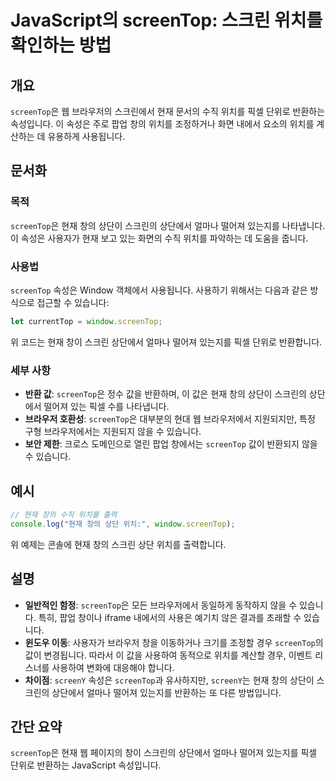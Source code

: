<!--
Meta Description: # JavaScript의 screenTop: 스크린 위치를 확인하는 방법 ## 개요 `screenTop`은 웹 브라우저의 스크린에서 현재 문서의 수직 위치를 픽셀 단위로 반환하는 속성입니다. 이 속성은 주로 팝업 창의 위치를 조정하거나 화면 내에서 요소의 위치를 계산하...
Meta Keywords: screentop, 위치를, 상단에서, 떨어져, 있습니다
-->

# JavaScript의 screenTop: 스크린 위치를 확인하는 방법

## 개요
`screenTop`은 웹 브라우저의 스크린에서 현재 문서의 수직 위치를 픽셀 단위로 반환하는 속성입니다. 이 속성은 주로 팝업 창의 위치를 조정하거나 화면 내에서 요소의 위치를 계산하는 데 유용하게 사용됩니다.

## 문서화
### 목적
`screenTop`은 현재 창의 상단이 스크린의 상단에서 얼마나 떨어져 있는지를 나타냅니다. 이 속성은 사용자가 현재 보고 있는 화면의 수직 위치를 파악하는 데 도움을 줍니다.

### 사용법
`screenTop` 속성은 Window 객체에서 사용됩니다. 사용하기 위해서는 다음과 같은 방식으로 접근할 수 있습니다:

```javascript
let currentTop = window.screenTop;
```

위 코드는 현재 창이 스크린 상단에서 얼마나 떨어져 있는지를 픽셀 단위로 반환합니다.

### 세부 사항
- **반환 값**: `screenTop`은 정수 값을 반환하며, 이 값은 현재 창의 상단이 스크린의 상단에서 떨어져 있는 픽셀 수를 나타냅니다. 
- **브라우저 호환성**: `screenTop`은 대부분의 현대 웹 브라우저에서 지원되지만, 특정 구형 브라우저에서는 지원되지 않을 수 있습니다.
- **보안 제한**: 크로스 도메인으로 열린 팝업 창에서는 `screenTop` 값이 반환되지 않을 수 있습니다.

## 예시
```javascript
// 현재 창의 수직 위치를 출력
console.log("현재 창의 상단 위치:", window.screenTop);
```

위 예제는 콘솔에 현재 창의 스크린 상단 위치를 출력합니다.

## 설명
- **일반적인 함정**: `screenTop`은 모든 브라우저에서 동일하게 동작하지 않을 수 있습니다. 특히, 팝업 창이나 iframe 내에서의 사용은 예기치 않은 결과를 초래할 수 있습니다.
- **윈도우 이동**: 사용자가 브라우저 창을 이동하거나 크기를 조정할 경우 `screenTop`의 값이 변경됩니다. 따라서 이 값을 사용하여 동적으로 위치를 계산할 경우, 이벤트 리스너를 사용하여 변화에 대응해야 합니다.
- **차이점**: `screenY` 속성은 `screenTop`과 유사하지만, `screenY`는 현재 창의 상단이 스크린의 상단에서 얼마나 떨어져 있는지를 반환하는 또 다른 방법입니다.

## 간단 요약
`screenTop`은 현재 웹 페이지의 창이 스크린의 상단에서 얼마나 떨어져 있는지를 픽셀 단위로 반환하는 JavaScript 속성입니다.